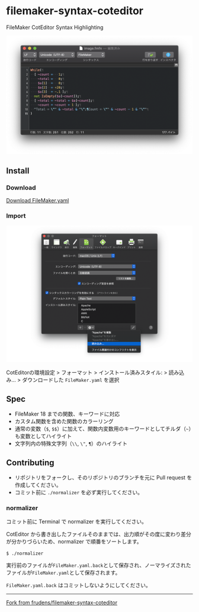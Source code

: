 filemaker-syntax-coteditor
================

FileMaker CotEditor Syntax Highlighting

![filemaker-syntax-coteditor](image.png)

## Install

### Download

[Download FileMaker.yaml](https://github.com/hazi/filemaker-syntax-coteditor/releases/download/v1.1.2/FileMaker.yaml)

### Import

![Import](import.png)

CotEditorの環境設定 > フォーマット > インストール済みスタイル: > 読み込み… > ダウンロードした `FileMaker.yaml` を選択

## Spec

* FileMaker 18 までの関数、キーワードに対応
* カスタム関数を含めた関数のカラーリング
* 通常の変数（`$`, `$$`）に加えて、関数内変数用のキーワードとしてチルダ（`~`）も変数としてハイライト
* 文字列内の特殊文字列（`\\`, `\"`, `¶`）のハイライト

## Contributing

* リポジトリをフォークし、そのリポジトリのブランチを元に Pull request を作成してください。
* コミット前に `./normalizer` を必ず実行してください。

### normalizer

コミット前に Terminal で normalizer を実行してください。

CotEditor から書き出したファイルそのままでは、出力順がその度に変わり差分が分かりづらいため、normalizer で順番をソートします。

```
$ ./normalizer
```

実行前のファイルが`FileMaker.yaml.back`として保存され、ノーマライズされたファイルが`FileMaker.yaml`として保存されます。

`FileMaker.yaml.back` はコミットしないようにしてください。

----

[Fork from frudens/filemaker-syntax-coteditor](https://github.com/frudens/filemaker-syntax-coteditor)